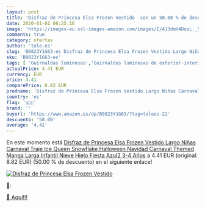 ```yaml
---
layout: post
title: 'Disfraz de Princesa Elsa Frozen Vestido  con un 50.00 % de descuento'
date: 2020-01-01 06:25:16
image: 'https://images-eu.ssl-images-amazon.com/images/I/413dmH4DosL._SL400_.jpg'
comments: true
category: ofertas
author: 'tole.es'
slug: 'B0823Y1G63-es Disfraz de Princesa Elsa Frozen Vestido Largo Niñas...'
sku: 'B0823Y1G63-es'
tags: [ 'Guirnaldas luminosas','Guirnaldas luminosas de exterior-interior','Iluminación','navidad', ]
actualPrice: 4.41 EUR
currency: EUR
price: 4.41
comparePrice: 8.82 EUR
prodname: 'Disfraz de Princesa Elsa Frozen Vestido Largo Niñas Carnaval Traje Ice Queen Snowflake Halloween Navidad Carnaval Themed Manga Larga Infantil Nieve Hielo Fiesta Azul2 3-4 Años'
country: 'es'
flag: '🇪🇸'
brand: ''
buyurl: 'https://www.amazon.es/dp/B0823Y1G63/?tag=tolees-21'
descuento: '50.00'
average: '4.41'
---
```


En este momento está [Disfraz de Princesa Elsa Frozen Vestido Largo Niñas Carnaval Traje Ice Queen Snowflake Halloween Navidad Carnaval Themed Manga Larga Infantil Nieve Hielo Fiesta Azul2 3-4 Años](https://www.amazon.es/dp/B0823Y1G63/?tag=tolees-21) a 4.41 EUR (original: 8.82 EUR) (50.00 %  de descuento) en el siguiente enlace!

[![Disfraz de Princesa Elsa Frozen Vestido ](https://images-eu.ssl-images-amazon.com/images/I/413dmH4DosL._SL400_.jpg)](https://www.amazon.es/dp/B0823Y1G63/?tag=tolees-21)

🔎:


[🛒 Aquí!!!](https://www.amazon.es/dp/B0823Y1G63/?tag=tolees-21)

